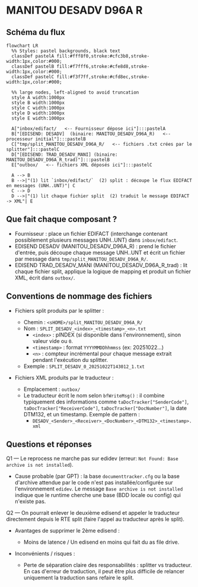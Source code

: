 # MANITOU DESADV D96A R 
## Schéma du flux
```mermaid
flowchart LR
  %% Styles: pastel backgrounds, black text
  classDef pastelA fill:#fff8f0,stroke:#cfc3b8,stroke-width:1px,color:#000;
  classDef pastelB fill:#f7fff6,stroke:#cfe8d8,stroke-width:1px,color:#000;
  classDef pastelC fill:#f3f7ff,stroke:#cfd8ec,stroke-width:1px,color:#000;

  %% large nodes, left-aligned to avoid truncation
  style A width:1000px
  style B width:1000px
  style C width:1000px
  style D width:1000px
  style E width:1000px

  A["inbox/edifact/   <-- Fournisseur dépose ici"]:::pastelA
  B["[EDISEND: DESADV]  (binaire: MANITOU_DESADV_D96A_R)   <-- processeur initial"]:::pastelB
  C["tmp/split_MANITOU_DESADV_D96A_R/   <-- fichiers .txt crées par le splitter"]:::pastelC
  D["[EDISEND: TRAD_DESADV_MANI] (binaire: MANITOU_DESADV_D96A_R_trad)"]:::pastelB
  E["outbox/   <-- fichiers XML déposés ici"]:::pastelC

  A --> B
  B -->|"(1) lit `inbox/edifact/`  (2) split : découpe le flux EDIFACT en messages (UNH..UNT)"| C
  C --> D
  D -->|"(1) lit chaque fichier split  (2) traduit le message EDIFACT -> XML"| E
```
## Que fait chaque composant ?

- Fournisseur : place un fichier EDIFACT (interchange contenant possiblement plusieurs messages UNH..UNT) dans `inbox/edifact`.
- EDISEND DESADV (MANITOU_DESADV_D96A_R) : prend le fichier d'entrée, puis découpe chaque message UNH..UNT et écrit un fichier par message dans `tmp/split_MANITOU_DESADV_D96A_R/`.
- EDISEND TRAD_DESADV_MANI (MANITOU_DESADV_D96A_R_trad) : lit chaque fichier split, applique la logique de mapping et produit un fichier XML, écrit dans `outbox/`.

## Conventions de nommage des fichiers

- Fichiers split produits par le splitter :
  - Chemin : `<sHOME>/split_MANITOU_DESADV_D96A_R/`
  - Nom : `SPLIT_DESADV_<index>_<timestamp>_<n>.txt`
    - `<index>` : pINDEX (si disponible dans l'environnement), sinon valeur vide ou `0`.
    - `<timestamp>` : format `YYYYMMDDhhmmss` (ex: 20251022...)
    - `<n>` : compteur incrémental pour chaque message extrait pendant l'exécution du splitter.
  - Exemple : `SPLIT_DESADV_0_20251022T143012_1.txt`

- Fichiers XML produits par le traducteur :
  - Emplacement : `outbox/`
  - Le traducteur écrit le nom selon `bfWriteMsg()` : il combine typiquement des informations comme `taDocTracker["SenderCode"]`, `taDocTracker["ReceiverCode"]`, `taDocTracker["DocNumber"]`, la date DTM132, et un timestamp. Exemple de pattern :
    - `DESADV_<Sender>_<Receiver>_<DocNumber>_<DTM132>_<timestamp>.xml`



## Questions et réponses

Q1 — Le reprocess ne marche pas sur edidev (erreur: `Not Found: Base archive is not installed`).

- Cause probable (par GPT) : la base `documenttracker.cfg` ou la base d'archive attendue par le code n'est pas installée/configurée sur l'environnement `edidev`. Le message `Base archive is not installed` indique que le runtime cherche une base (BDD locale ou config) qui n'existe pas.


Q2 — On pourrait enlever le deuxième edisend et appeler le traducteur directement depuis le RTE split (faire l'appel au traducteur après le split).

- Avantages de supprimer le 2ème edisend :
  - Moins de latence / Un edisend en moins qui fait du as file drive.

- Inconvénients / risques :
  - Perte de séparation claire des responsabilités : splitter vs traducteur. En cas d'erreur de traduction, il peut être plus difficile de relancer uniquement la traduction sans refaire le split.

